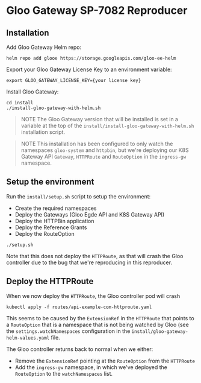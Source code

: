 # Gloo Gateway SP-7082 Reproducer

## Installation

Add Gloo Gateway Helm repo:
```
helm repo add glooe https://storage.googleapis.com/gloo-ee-helm
```

Export your Gloo Gateway License Key to an environment variable:
```
export GLOO_GATEWAY_LICENSE_KEY={your license key}
```

Install Gloo Gateway:
```
cd install
./install-gloo-gateway-with-helm.sh
```

> NOTE
> The Gloo Gateway version that will be installed is set in a variable at the top of the `install/install-gloo-gateway-with-helm.sh` installation script.

> NOTE
> This installation has been configured to only watch the namespaces `gloo-system` and `httpbin`, but we're deploying our K8S Gateway API `Gateway`, `HTTPRoute` and `RouteOption` in the `ingress-gw` namespace.

## Setup the environment

Run the `install/setup.sh` script to setup the environment:

- Create the required namespaces
- Deploy the Gateways (Gloo Egde API and K8S Gateway API)
- Deploy the HTTPBin application
- Deploy the Reference Grants
- Deploy the RouteOption

```
./setup.sh
```

Note that this does not deploy the `HTTPRoute`, as that will crash the Gloo controller due to the bug that we're reproducing in this reproducer.

## Deploy the HTTPRoute

When we now deploy the `HTTPRoute`, the Gloo controller pod will crash

```
kubectl apply -f routes/api-example-com-httproute.yaml
```

This seems to be caused by the `ExtensionRef` in the `HTTPRoute` that points to a `RouteOption` that is a namespace that is not being watched by Gloo (see the `settings.watchNamespaces` configuration in the `install/gloo-gateway-helm-values.yaml` file.

The Gloo controller returns back to normal when we either:
- Remove the `ExtensionRef` pointing at the `RouteOption` from the `HTTPRoute`
- Add the `ingress-gw` namespace, in which we've deployed the `RouteOption` to the `watchNamespaces` list.